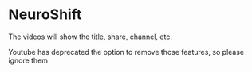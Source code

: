 # NeuroShift

The videos will show the title, share, channel, etc. 

Youtube has deprecated the option to remove those features, so please ignore them
